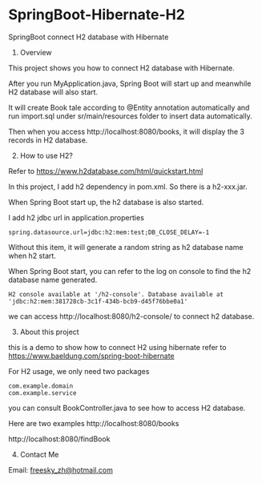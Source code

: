 # SpringBoot-Hibernate-H2
SpringBoot connect H2 database with Hibernate

1. Overview

This project shows you how to connect H2 database with Hibernate.

After you run MyApplication.java, Spring Boot will start up and meanwhile H2 database will also start.

It will create Book tale according to @Entity annotation automatically and run import.sql under sr/main/resources folder to insert data automatically.

Then when you access http://localhost:8080/books, it will display the 3 records in H2 database.

2. How to use H2?

Refer to  https://www.h2database.com/html/quickstart.html

In this project, I add h2 dependency in pom.xml. So there is a h2-xxx.jar.

When Spring Boot start up, the h2 database is also started.

I add h2 jdbc url in application.properties

	spring.datasource.url=jdbc:h2:mem:test;DB_CLOSE_DELAY=-1

Without this item, it will generate a random string as h2 database name when h2 start.

When Spring Boot start, you can refer to the log on console to find the h2 database name generated.

	H2 console available at '/h2-console'. Database available at 'jdbc:h2:mem:381728cb-3c1f-434b-bcb9-d45f76bbe0a1'
	
we can access http://localhost:8080/h2-console/ to connect h2 database.

3. About this project

this is a demo to show how to connect H2 using hibernate
refer to https://www.baeldung.com/spring-boot-hibernate

For H2 usage, we only need two packages

	com.example.domain
	com.example.service

you can consult BookController.java to see how to access H2 database.

Here are two examples
http://localhost:8080/books

http://localhost:8080/findBook

4. Contact Me

Email: freesky_zh@hotmail.com
